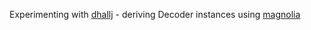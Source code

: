 Experimenting with [dhallj](https://github.com/travisbrown/dhallj) - deriving Decoder instances using [magnolia](https://github.com/propensive/magnolia)
